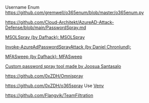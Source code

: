 Username Enum
 https://github.com/gremwell/o365enum/blob/master/o365enum.py


https://github.com/Cloud-Architekt/AzureAD-Attack-Defense/blob/main/PasswordSpray.md

[MSOLSpray (by Dafhack): MSOLSpray](https://github.com/dafthack/MSOLSpray)

[Invoke-AzureAdPasswordSprayAttack (by Daniel Chronlund):](https://danielchronlund.com/2020/03/17/azure-ad-password-spray-attacks-with-powershell-and-how-to-defend-your-tenant/)

[MFASweep (by Dafhack): MFASweep](https://github.com/dafthack/MFASweep)

[Custom password spray tool made by Joosua Santasalo](https://twitter.com/santasalojoosua/status/1326060995614298112?s=21)



https://github.com/0xZDH/Omnispray

https://github.com/0xZDH/o365spray
Use [Venv](<../../../999. Stuff/Learn Programming/Learn Python/Venv.md>) 

https://github.com/Flangvik/TeamFiltration
